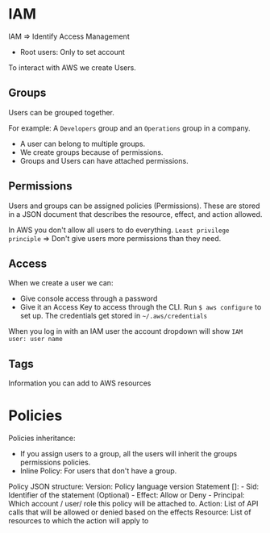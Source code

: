 # IAM
IAM => Identify Access Management

- Root users: Only to set account

To interact with AWS we create Users. 

## Groups
Users can be grouped together.

For example: A `Developers` group and an `Operations` group in a company.

- A user can belong to multiple groups.
- We create groups because of permissions.
- Groups and Users can have attached permissions.

## Permissions
Users and groups can be assigned policies (Permissions). These are stored in a JSON document that describes the resource, effect, and action allowed.

In AWS you don't allow all users to do everything.
`Least privilege principle` => Don't give users more permissions than they need.

## Access
When we create a user we can:
- Give console access through a password
- Give it an Access Key to access through the CLI. Run `$ aws configure` to set up. The credentials get stored in `~/.aws/credentials`

When you log in with an IAM user the account dropdown will show `IAM user: user name`

## Tags
Information you can add to AWS resources

# Policies
Policies inheritance:
- If you assign users to a group, all the users will inherit the groups permissions policies.
- Inline Policy: For users that don't have a group.

Policy JSON structure:
Version: Policy language version
Statement []: 
    - Sid: Identifier of the statement (Optional)
    - Effect: Allow or Deny
    - Principal: Which account / user/ role this policy will be attached to.
Action: List of API calls that will be allowed or denied based on the effects
Resource: List of resources to which the action will apply to